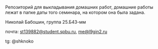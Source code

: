 Репозиторий для выкладывания домашних работ, домашние работы лежат в папке даты того семинара, на котором она была задана.

Николай Бабошин, группа 25.Б43-мм

почта: st139882@student.spbu.ru, me@l9gin2.ru

tg: @shknoko
